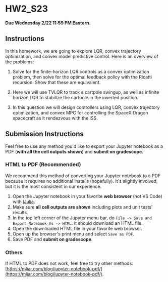 # HW2_S23

**Due Wednesday 2/22 11:59 PM Eastern.**

## Instructions

In this homework, we are going to explore LQR, convex trajectory optimization, and convex model predictive control. Here is an overview of the problems:

1. Solve for the finite-horizon LQR controls as a convex optimization problem, then solve for the optimal feedback policy with the Ricatti recursion. Show that these are equivalent. 

2. Here we will use TVLQR to track a cartpole swingup, as well as infinite horizon LQR to stabilize the cartpole in the inverted position. 

3. In this question we will design controllers using LQR, convex trajectory optimization, and convex MPC for controlling the SpaceX Dragon spacecraft as it rendezvous with the ISS. 

## Submission Instructions 

Feel free to use any method you'd like to export your Jupyter notebook as a PDF (**with all the cell outputs shown**) and **submit on gradescope**. 

### HTML to PDF (Recommended)

We recommend this method of converting your Jupyter notebook to a PDF because it requires no additional installs (hopefully). It's slightly involved, but it is the most consistent in our experience.

1. Open the Jupyter notebook in your favorite **web browser** (not VS Code) with [IJulia](https://github.com/JuliaLang/IJulia.jl).
2. Make sure **all cell outputs are shown** including plots and unit tests' results.
3. In the top left corner of the Jupyter menu bar, do `File -> Save and Export Notebook As -> HTML`. It should download an HTML file.
4. Open the downloaded HTML file in your favorite web browser.
5. Open up the browser's print menu and select `Save as PDF`.
6. Save PDF and **submit on gradescope**.

### Others

If HTML to PDF does not work, feel free to try other methods: [https://mljar.com/blog/jupyter-notebook-pdf/](https://mljar.com/blog/jupyter-notebook-pdf/). 
